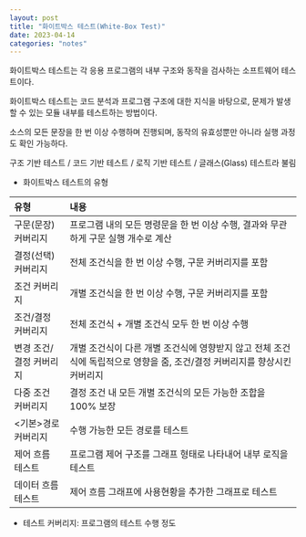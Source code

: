 ```yaml
---
layout: post
title: "화이트박스 테스트(White-Box Test)"
date: 2023-04-14
categories: "notes"
---
```


화이트박스 테스트는 각 응용 프로그램의 내부 구조와 동작을 검사하는 소프트웨어 테스트이다.

화이트박스 테스트는 코드 분석과 프로그램 구조에 대한 지식을 바탕으로, 문제가 발생할 수 있는 모듈 내부를 테스트하는 방법이다.

소스의 모든 문장을 한 번 이상 수행하며 진행되며, 동작의 유효성뿐만 아니라 실행 과정도 확인 가능하다.

구조 기반 테스트 / 코드 기반 테스트 / 로직 기반 테스트 / 글래스(Glass) 테스트라 불림

* 화이트박스 테스트의 유형

| 유형 | 내용 |
| :-- | :-- |
| 구문(문장) 커버리지 | 프로그램 내의 모든 명령문을 한 번 이상 수행, 결과와 무관하게 구문 실행 개수로 계산 |
| 결정(선택) 커버리지 | 전체 조건식을 한 번 이상 수행, 구문 커버리지를 포함 |
| 조건 커버리지 | 개별 조건식을 한 번 이상 수행, 구문 커버리지를 포함 |
| 조건/결정 커버리지 | 전체 조건식 + 개별 조건식 모두 한 번 이상 수행 |
| 변경 조건/결정 커버리지 | 개별 조건식이 다른 개별 조건식에 영향받지 않고 전체 조건식에 독립적으로 영향을 줌, 조건/결정 커버리지를 향상시킨 커버리지 |
| 다중 조건 커버리지 | 결정 조건 내 모든 개별 조건식의 모든 가능한 조합을 100% 보장 |
| <기본>경로 커버리지 | 수행 가능한 모든 경로를 테스트 |
| 제어 흐름 테스트 | 프로그램 제어 구조를 그래프 형태로 나타내어 내부 로직을 테스트 |
| 데이터 흐름 테스트 | 제어 흐름 그래프에 사용현황을 추가한 그래프로 테스트 |

* 테스트 커버리지: 프로그램의 테스트 수행 정도
